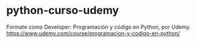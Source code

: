 # python-curso-udemy
Formate como Developer: Programación y código en Python, por Udemy.
https://www.udemy.com/course/programacion-y-codigo-en-python/
